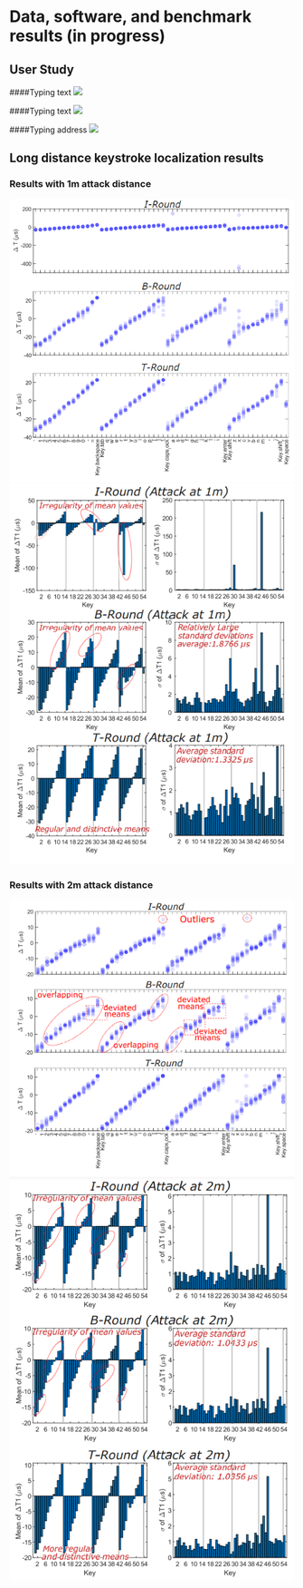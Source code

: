 # Data, software, and benchmark results (in progress)


## User Study

####Typing text
![](https://github.com/auditoryeye/auditoryeyesight/blob/main/UserTyping/7jklw5.gif)

####Typing text
![](https://github.com/auditoryeye/auditoryeyesight/blob/main/UserTyping/7jkn4y.gif)

####Typing address
![](https://github.com/auditoryeye/auditoryeyesight/blob/main/UserTyping/7jko01.gif)

## Long distance keystroke localization results


### Results with 1m attack distance
![1m attack results](https://github.com/auditoryeye/auditoryeyesight/blob/main/longdistance_results/distance1m.PNG)
![1m attack results](https://github.com/auditoryeye/auditoryeyesight/blob/main/longdistance_results/distance1m_stats.PNG)


### Results with 2m attack distance
![1m attack results](https://github.com/auditoryeye/auditoryeyesight/blob/main/longdistance_results/distance2m.PNG)
![1m attack results](https://github.com/auditoryeye/auditoryeyesight/blob/main/longdistance_results/distance2m_stats.PNG)

